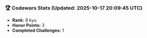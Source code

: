 ### 🏆 Codewars Stats (Updated: 2025-10-17 20:09:45 UTC)

- **Rank:** 8 kyu
- **Honor Points:** 3
- **Completed Challenges:** 1
